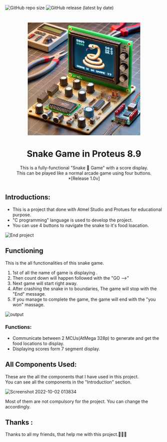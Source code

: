 ![GitHub repo size](https://img.shields.io/github/repo-size/MalakaSupun/Snake-Game-in-Proteus-8.9?logo=GitHub&style=for-the-badge)
![GitHub release (latest by date)](https://img.shields.io/github/v/release/MalakaSupun/Snake-Game-in-Proteus-8.9?logo=GitHub&style=for-the-badge)

#

<p align="center">
    <img width="360" src="Repo_IMGs/Logo_01.png" alt="Snake Game in Proteus 8.9">
</p>



<h1 align="center">
 Snake Game in Proteus 8.9
</h1>

<p align="center">
This is a fully-functional "Snake 🐍 Game" with a score display. </br>
This can be played like a normal arcade game using four buttons. </br>
*[Release 1.0v]
</p>

#

## Introductions:
* This is a project that done with Atmel Studio and Protues for educational purpose. 
* "C programming" language is used to develop the project.
* You can use 4 buttons to navigate the snake to it's food loacation.

![End project](https://user-images.githubusercontent.com/71941117/192036822-6ea4d9d4-f308-48ab-8c42-3c25d0cc8701.jpg)

## Functioning
This is the all functionalities of this snake game.
1. 1st of all the name of game is displaying .
2. Then count down will happen followed with the "GO -->"
3. Next game will start right away.
4. After crashing the snake in to boundaries, The game will stop with the "End" message.
5. If you manage to complete the game, the game will end with the "you won" massage.

![output](https://user-images.githubusercontent.com/71941117/192036501-3aa0beb9-c7b4-4c7d-936d-ea7c6362f628.gif)

### Functions:
* Communicate between 2 MCUs(AtMega 328p) to generate and get the food locations to display.
* Displaying scores form 7 segment display.

## All Components Used:
These are the all the components that I have used in this project. </br>
You can see all the components in the "Introduction" section.</br>

![Screenshot 2022-10-02 013834](https://user-images.githubusercontent.com/71941117/193426582-a52feb42-8dd5-4cc1-b224-93791fc91af2.jpg)

Most of them are not compulsory for the project. You can change the accordingly.

## Thanks :
Thanks to all my friends, that help me with this project.💙💙💙
